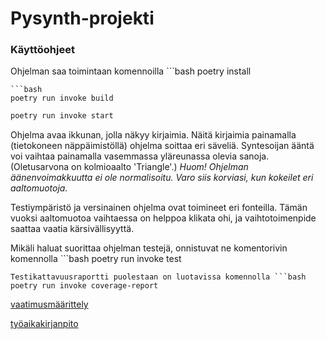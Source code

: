 # Pysynth-projekti

### Käyttöohjeet


Ohjelman saa toimintaan komennoilla ```bash
poetry install
```
```bash
poetry run invoke build
```
```bash
poetry run invoke start
```
Ohjelma avaa ikkunan, jolla näkyy kirjaimia. Näitä kirjaimia painamalla (tietokoneen näppäimistöllä) ohjelma soittaa eri säveliä.
Syntesoijan ääntä voi vaihtaa painamalla vasemmassa yläreunassa olevia sanoja. (Oletusarvona on kolmioaalto 'Triangle'.) *Huom! Ohjelman äänenvoimakkuutta ei ole normalisoitu. Varo siis korviasi, kun kokeilet eri aaltomuotoja.*

Testiympäristö ja versinainen ohjelma ovat toimineet eri fonteilla. Tämän vuoksi aaltomuotoa vaihtaessa on helppoa klikata ohi, ja vaihtotoimenpide saattaa vaatia kärsivällisyyttä.

Mikäli haluat suorittaa ohjelman testejä, onnistuvat ne komentorivin komennolla ```bash
poetry run invoke test
```
Testikattavuusraportti puolestaan on luotavissa komennolla ```bash
poetry run invoke coverage-report
```



[vaatimusmäärittely](https://github.com/pmsainio/ot-harjoitustyo/blob/master/dokumentaatio/vaatimusmaarittely.md)

[työaikakirjanpito](https://github.com/pmsainio/ot-harjoitustyo/blob/master/dokumentaatio/tyoaikakirjanpito.md)

